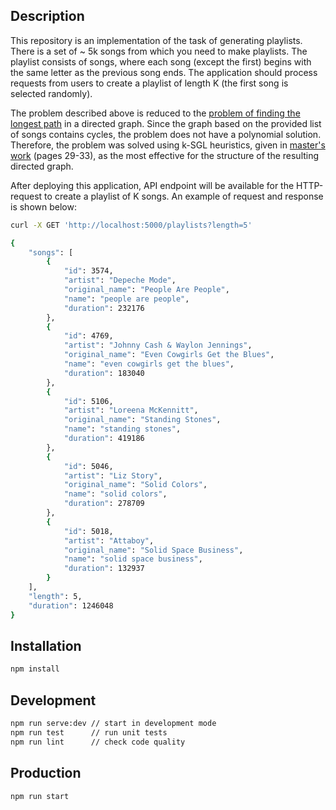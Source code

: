 ## Description
This repository is an implementation of the task of generating 
playlists. There is a set of ~ 5k songs from which you need to 
make playlists. The playlist consists of songs, where each song 
(except the first) begins with the same letter as the previous 
song ends. The application should process requests from users to 
create a playlist of length K (the first song is selected randomly).

The problem described above is reduced to the [problem of finding 
the longest path](https://en.wikipedia.org/wiki/Longest_path_problem) 
in a directed graph. Since the graph based on the provided list 
of songs contains cycles, the problem does not have a polynomial 
solution. Therefore, the problem was solved using k-SGL heuristics, 
given in [master's work](http://www.scholvin.com/thesis.pdf) (pages 29-33), 
as the most effective for the structure of the resulting directed 
graph.

After deploying this application, API endpoint will be available 
for the HTTP-request to create a playlist of K songs. 
An example of request and response is shown below:

```bash
curl -X GET 'http://localhost:5000/playlists?length=5'

{
    "songs": [
        {
            "id": 3574,
            "artist": "Depeche Mode",
            "original_name": "People Are People",
            "name": "people are people",
            "duration": 232176
        },
        {
            "id": 4769,
            "artist": "Johnny Cash & Waylon Jennings",
            "original_name": "Even Cowgirls Get the Blues",
            "name": "even cowgirls get the blues",
            "duration": 183040
        },
        {
            "id": 5106,
            "artist": "Loreena McKennitt",
            "original_name": "Standing Stones",
            "name": "standing stones",
            "duration": 419186
        },
        {
            "id": 5046,
            "artist": "Liz Story",
            "original_name": "Solid Colors",
            "name": "solid colors",
            "duration": 278709
        },
        {
            "id": 5018,
            "artist": "Attaboy",
            "original_name": "Solid Space Business",
            "name": "solid space business",
            "duration": 132937
        }
    ],
    "length": 5,
    "duration": 1246048
}
```

## Installation

```bash
npm install
```

## Development

```bash
npm run serve:dev // start in development mode
npm run test      // run unit tests
npm run lint      // check code quality
```

## Production

```bash
npm run start
```

